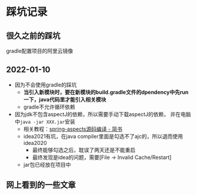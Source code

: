 # 踩坑记录

## 很久之前的踩坑

gradle配置项目的阿里云镜像

## 2022-01-10

+ 因为不会使用gradle的踩坑
  + **当引入新模块时，要在新模块的build.gradle文件的dpendency中先run一下，java代码里才能引入相关模块**
  + gradle不允许循环依赖
+ 因为jdk不包含aspectJ的依赖，所以需要手动下载aspectJ的依赖， 并在电脑中`java -jar XXX.jar`安装
  + 相关教程：[spring-aspects源码编译 - 简书](https://www.jianshu.com/p/4c39a16c5764)
  + idea2021有坑，在java compiler里面是勾选不了ajc的，所以退而使用idea2020
    + 最终能够勾选之后，耽误了两天还是不能重启
    + 最终发现是idea的问题，需要[File -> Invalid Cache/Restart]
  + jar包已经放在项目中

## 网上看到的一些文章
